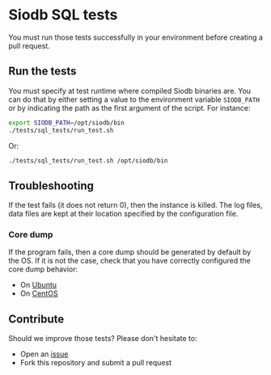 # Siodb SQL tests

You must run those tests successfully in your environment before creating a pull request.

## Run the tests

You must specify at test runtime where compiled Siodb binaries are.
You can do that by either setting a value to the environment variable `SIODB_PATH`
or by indicating the path as the first argument of the script. For instance:

```bash
export SIODB_PATH=/opt/siodb/bin
./tests/sql_tests/run_test.sh
```

Or:

```bash
./tests/sql_tests/run_test.sh /opt/siodb/bin
```

## Troubleshooting

If the test fails (it does not return 0), then the instance is killed.
The log files, data files are kept at their location specified by the configuration file.

### Core dump

If the program fails, then a core dump should be generated by default by the OS.
If it is not the case, check that you have correctly configured the core dump behavior:

- On [Ubuntu](https://askubuntu.com/questions/966407/where-do-i-find-the-core-dump-in-ubuntu-16-04lts/1181036#1181036)
- On [CentOS](https://www.thegeekdiary.com/how-to-enable-core-dump-for-applications-on-centos-rhel)

## Contribute

Should we improve those tests? Please don't hesitate to:

- Open an [issue](https://github.com/siodb/siodb/issues)
- Fork this repository and submit a pull request

